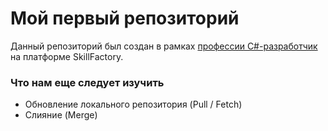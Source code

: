 # Мой первый репозиторий

Данный репозиторий был создан в рамках [профессии C#-разработчик](https://skillfactory.ru/csharp) на платформе SkillFactory.

### Что нам еще следует изучить

* Обновление локального репозитория (Pull / Fetch)
* Слияние (Merge)